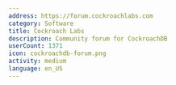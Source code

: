 ```yaml
---
address: https://forum.cockroachlabs.com
category: Software
title: Cockroach Labs
description: Community forum for CockroachDB
userCount: 1371
icon: cockroachdb-forum.png
activity: medium
language: en_US
---
```

